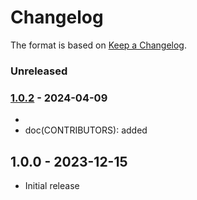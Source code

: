 # Changelog

The format is based on [Keep a Changelog](https://keepachangelog.com/).

### Unreleased

### [1.0.2] - 2024-04-09

- 
- doc(CONTRIBUTORS): added

## 1.0.0 - 2023-12-15

- Initial release

[1.0.1]: https://github.com/haraka/haraka-plugin-dns-list/releases/tag/1.0.1
[1.0.2]: https://github.com/haraka/haraka-plugin-dns-list/releases/tag/1.0.2
